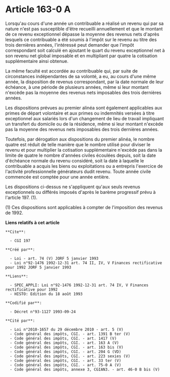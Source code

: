 # Article 163-0 A

Lorsqu'au cours d'une année un contribuable a réalisé un revenu qui par sa nature n'est pas susceptible d'être recueilli
annuellement et que le montant de ce revenu exceptionnel dépasse la moyenne des revenus nets d'après lesquels ce contribuable
a été soumis à l'impôt sur le revenu au titre des trois dernières années, l'intéressé peut demander que l'impôt correspondant
soit calculé en ajoutant le quart du revenu exceptionnel net à son revenu net global imposable et en multipliant par quatre
la cotisation supplémentaire ainsi obtenue.

La même faculté est accordée au contribuable qui, par suite de circonstances indépendantes de sa volonté, a eu, au cours
d'une même année, la disposition de revenus correspondant, par la date normale de leur échéance, à une période de plusieurs
années, même si leur montant n'excède pas la moyenne des revenus nets imposables des trois dernières années.

Les dispositions prévues au premier alinéa sont également applicables aux primes de départ volontaire et aux primes ou
indemnités versées à titre exceptionnel aux salariés lors d'un changement de lieu de travail impliquant un transfert du
domicile ou de la résidence, même si leur montant n'excède pas la moyenne des revenus nets imposables des trois dernières
années.

Toutefois, par dérogation aux dispositions du premier alinéa, le nombre quatre est réduit de telle manière que le nombre
utilisé pour diviser le revenu et pour multiplier la cotisation supplémentaire n'excède pas dans la limite de quatre le
nombre d'années civiles écoulées depuis, soit la date d'échéance normale du revenu considéré, soit la date à laquelle le
contribuable a acquis les biens ou exploitations ou a entrepris l'exercice de l'activité professionnelle générateurs dudit
revenu. Toute année civile commencée est comptée pour une année entière.

Les dispositions ci-dessus ne s'appliquent qu'aux seuls revenus exceptionnels ou différés imposés d'après le barème
progressif prévu à l'article 197. (1).

(1) Ces dispositions sont applicables à compter de l'imposition des revenus de 1992.

**Liens relatifs à cet article**

	**Cite**:

	  - CGI 197

	**Créé par**:

	  - Loi - art. 74 (V) JORF 5 janvier 1993
	  - Loi n°92-1476 1992-12-31 art. 74 II, IV, V Finances rectificative pour 1992 JORF 5 janvier 1993

	**Liens**:

	  - SPEC_APPLI: Loi n°92-1476 1992-12-31 art. 74 IV, V Finances rectificative pour 1992
	  - HISTO: Edition du 18 août 1993

	**Codifié par**:

	  - Décret n°93-1127 1993-09-24

	**Cité par**:

	  - Loi n°2010-1657 du 29 décembre 2010 - art. 5 (V)
	  - Code général des impôts, CGI. - art. 1391 B ter (V)
	  - Code général des impôts, CGI. - art. 1417 (V)
	  - Code général des impôts, CGI. - art. 163 A (V)
	  - Code général des impôts, CGI. - art. 163 bis (V)
	  - Code général des impôts, CGI. - art. 204 G (VD)
	  - Code général des impôts, CGI. - art. 223 sexies (V)
	  - Code général des impôts, CGI. - art. 33 ter (V)
	  - Code général des impôts, CGI. - art. 75-0 A (V)
	  - Code général des impôts, annexe 3, CGIAN3. - art. 46-0 B bis (V)
